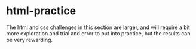 # html-practice
The html and css challenges in this section are larger, and will require a bit more exploration and trial and error to put into practice, but the results can be very rewarding.
